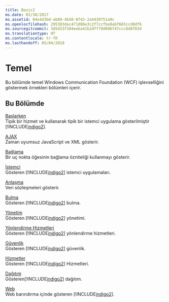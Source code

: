 ```yaml
---
title: Basic2
ms.date: 03/30/2017
ms.assetid: 04e4d3bd-ab89-4b50-8f42-2a4430751a9c
ms.openlocfilehash: 295303dac471d06e3c2f7ccfba9abf683ccd0df6
ms.sourcegitcommit: 3d5d33f384eeba41b2dff79d096f47ccc8d8f03d
ms.translationtype: HT
ms.contentlocale: tr-TR
ms.lasthandoff: 05/04/2018
---
```

# <a name="basic"></a>Temel
Bu bölümde temel Windows Communication Foundation (WCF) işlevselliğini göstermek örnekleri bölümleri içerir.  
  
## <a name="in-this-section"></a>Bu Bölümde  
 [Başlarken](../../../../docs/framework/wcf/samples/getting-started-sample.md)  
 Tipik bir hizmet ve kullanarak tipik bir istemci uygulama gösterilmiştir [!INCLUDE[indigo2](../../../../includes/indigo2-md.md)].  
  
 [AJAX](../../../../docs/framework/wcf/samples/ajax.md)  
 Zaman uyumsuz JavaScript ve XML gösterir.  
  
 [Bağlama](../../../../docs/framework/wcf/samples/binding.md)  
 Bir uç nokta öğesinin bağlama özniteliği kullanmayı gösterir.  
  
 [İstemci](../../../../docs/framework/wcf/samples/client.md)  
 Gösteren [!INCLUDE[indigo2](../../../../includes/indigo2-md.md)] istemci uygulamaları.  
  
 [Anlaşma](../../../../docs/framework/wcf/samples/contract.md)  
 Veri sözleşmeleri gösterir.  
  
 [Bulma](../../../../docs/framework/wcf/samples/discovery-samples.md)  
 Gösteren [!INCLUDE[indigo2](../../../../includes/indigo2-md.md)] bulma.  
  
 [Yönetim](../../../../docs/framework/wcf/samples/management.md)  
 Gösteren [!INCLUDE[indigo2](../../../../includes/indigo2-md.md)] yönetimi.  
  
 [Yönlendirme Hizmetleri](../../../../docs/framework/wcf/samples/routing-services.md)  
 Gösteren [!INCLUDE[indigo2](../../../../includes/indigo2-md.md)] yönlendirme hizmetleri.  
  
 [Güvenlik](../../../../docs/framework/wcf/samples/security-in-wcf.md)  
 Gösteren [!INCLUDE[indigo2](../../../../includes/indigo2-md.md)] güvenlik.  
  
 [Hizmetler](../../../../docs/framework/wcf/samples/services.md)  
 Gösteren [!INCLUDE[indigo2](../../../../includes/indigo2-md.md)] Hizmetleri.  
  
 [Dağıtım](../../../../docs/framework/wcf/samples/syndication.md)  
 Gösteren[!INCLUDE[indigo2](../../../../includes/indigo2-md.md)] dağıtım.  
  
 [Web](../../../../docs/framework/wcf/samples/web.md)  
 Web barındırma içinde gösteren [!INCLUDE[indigo2](../../../../includes/indigo2-md.md)].
